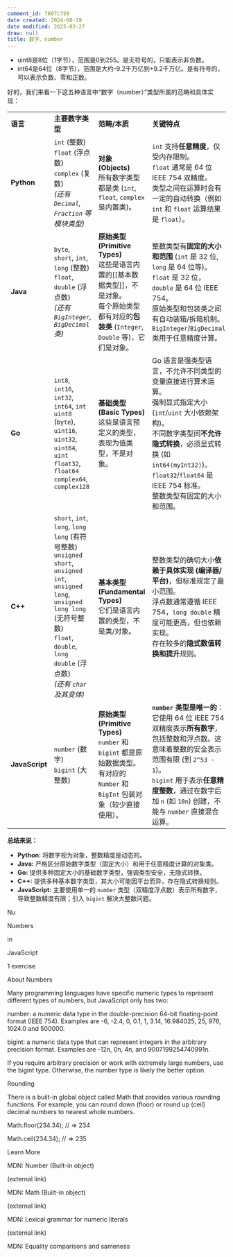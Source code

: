 ```yaml
---
comment_id: 7807c759
date created: 2024-08-19
date modified: 2025-03-27
draw: null
title: 数字、number
---
```

- uint8是8位（1字节），范围是0到255。是无符号的，只能表示非负数。
- int64是64位（8字节），范围是大约-9.2千万亿到+9.2千万亿。是有符号的，可以表示负数、零和正数。

好的，我们来看一下这五种语言中“数字（number）”类型所属的范畴和具体实现：

|                |                                                                                                                                                                                                |                                                                                                             |                                                                                                                                                                               |
| -------------- | ---------------------------------------------------------------------------------------------------------------------------------------------------------------------------------------------- | ----------------------------------------------------------------------------------------------------------- | ----------------------------------------------------------------------------------------------------------------------------------------------------------------------------- |
| **语言**         | **主要数字类型**                                                                                                                                                                                     | **范畴/本质**                                                                                                   | **关键特点**                                                                                                                                                                      |
| **Python**     | `int` (整数)<br>`float` (浮点数)<br>`complex` (复数)<br>*(还有 `Decimal`, `Fraction` 等模块类型)*                                                                                                            | **对象 (Objects)**<br>所有数字类型都是类 (`int`, `float`, `complex` 是内置类)。| `int` 支持**任意精度**，仅受内存限制。<br>`float` 通常是 64 位 IEEE 754 双精度。<br>类型之间在运算时会有一定的自动转换（例如 `int` 和 `float` 运算结果是 `float`）。|
| **Java**       | `byte`, `short`, `int`, `long` (整数)<br>`float`, `double` (浮点数)<br>*(还有 `BigInteger`, `BigDecimal` 类)*                                                                                          | **原始类型 (Primitive Types)**<br>这些是语言内置的[[基本数据类型]]，不是对象。<br>每个原始类型都有对应的**包装类** (`Integer`, `Double` 等)，它们是对象。| 整数类型有**固定的大小和范围** (`int` 是 32 位, `long` 是 64 位等)。<br>`float` 是 32 位，`double` 是 64 位 IEEE 754。<br>原始类型和包装类之间有自动装箱/拆箱机制。<br>`BigInteger`/`BigDecimal` 类用于任意精度计算。|
| **Go**         | `int8`, `int16`, `int32`, `int64`, `int`<br>`uint8` (`byte`), `uint16`, `uint32`, `uint64`, `uint`<br>`float32`, `float64`<br>`complex64`, `complex128`                                        | **基础类型 (Basic Types)**<br>这些是语言预定义的类型，表现为值类型，不是对象。| Go 语言是强类型语言，不允许不同类型的变量直接进行算术运算。<br>强制显式指定大小 (`int`/`uint` 大小依赖架构)。<br>不同数字类型间**不允许隐式转换**，必须显式转换 (如 `int64(myInt32)`)。<br>`float32`/`float64` 是 IEEE 754 标准。<br>整数类型有固定的大小和范围。|
| **C++**        | `short`, `int`, `long`, `long long` (有符号整数)<br>`unsigned short`, `unsigned int`, `unsigned long`, `unsigned long long` (无符号整数)<br>`float`, `double`, `long double` (浮点数)<br>*(还有 `char` 及其变体)* | **基本类型 (Fundamental Types)**<br>它们是语言内置的类型，不是类/对象。| 整数类型的确切大小**依赖于具体实现 (编译器/平台)**，但标准规定了最小范围。<br>浮点数通常遵循 IEEE 754，`long double` 精度可能更高，但也依赖实现。<br>存在较多的**隐式数值转换和提升**规则。|
| **JavaScript** | `number` (数字)<br>`bigint` (大整数)                                                                                                                                                                | **原始类型 (Primitive Types)**<br>`number` 和 `bigint` 都是原始数据类型。有对应的 `Number` 和 `BigInt` 包装对象（较少直接使用）。| **`number` 类型是唯一的**：它使用 64 位 IEEE 754 双精度表示**所有数字**，包括整数和浮点数。这意味着整数的安全表示范围有限 (到 `2^53 - 1`)。<br>`bigint` 用于表示**任意精度整数**，通过在数字后加 `n` (如 `10n`) 创建，不能与 `number` 直接混合运算。|

**总结来说：**

- **Python:** 将数字视为对象，整数精度是动态的。
- **Java:** 严格区分原始数字类型（固定大小）和用于任意精度计算的对象类。
- **Go:** 提供多种固定大小的基础数字类型，强调类型安全，无隐式转换。
- **C++:** 提供多种基本数字类型，其大小可能因平台而异，存在隐式转换规则。
- **JavaScript:** 主要使用单一的 `number` 类型（双精度浮点数）表示所有数字，导致整数精度有限；引入 `bigint` 解决大整数问题。

Nu

Numbers

in

JavaScript

1 exercise

About Numbers

Many programming languages have specific numeric types to represent different types of numbers, but JavaScript only has two:

  

number: a numeric data type in the double-precision 64-bit floating-point format (IEEE 754). Examples are -6, -2.4, 0, 0.1, 1, 3.14, 16.984025, 25, 976, 1024.0 and 500000.

bigint: a numeric data type that can represent integers in the arbitrary precision format. Examples are -12n, 0n, 4n, and 9007199254740991n.

If you require arbitrary precision or work with extremely large numbers, use the bigint type. Otherwise, the number type is likely the better option.

  

Rounding

There is a built-in global object called Math that provides various rounding functions. For example, you can round down (floor) or round up (ceil) decimal numbers to nearest whole numbers.

  

Math.floor(234.34); // => 234

Math.ceil(234.34); // => 235

Learn More

MDN: Number (Built-in object)

(external link)

MDN: Math (Built-in object)

(external link)

MDN: Lexical grammar for numeric literals

(external link)

MDN: Equality comparisons and sameness
